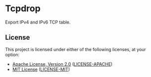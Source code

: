 # Tcpdrop

Export IPv4 and IPv6 TCP table.

## License

This project is licensed under either of the following licenses, at your option:

* [Apache License, Version 2.0](https://apache.org/licenses/LICENSE-2.0)
  ([LICENSE-APACHE](https://github.com/ynuwenhof/tcpdrop/blob/main/LICENSE-APACHE))
* [MIT License](https://opensource.org/licenses/MIT)
  ([LICENSE-MIT](https://github.com/ynuwenhof/tcpdrop/blob/main/LICENSE-MIT))
